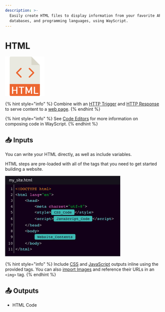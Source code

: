 ```yaml
---
description: >-
  Easily create HTML files to display information from your favorite APIs,
  databases, and programming languages, using WayScript.
---
```


# HTML

![Write HTML](../../.gitbook/assets/html_code.png)

{% hint style="info" %}
Combine with an [HTTP Trigger](../triggers/http-trigger.md) and [HTTP Response](http-response.md) to serve content to a [web page](https://www.youtube.com/watch?v=OrZMjdVhFfA&feature=youtu.be).
{% endhint %}

{% hint style="info" %}
See [Code Editors](../../getting_started/code-editors.md) for more information on composing code in WayScript.
{% endhint %}

## 📥 Inputs

You can write your HTML directly, as well as include variables.

HTML steps are pre-loaded with all of the tags that you need to get started building a website.

![Drag variables from other modules into your HTML.](../../.gitbook/assets/screen-shot-2020-01-23-at-3.05.47-pm.png)

{% hint style="info" %}
Include [CSS](css.md) and [JavaScript](javascript.md) outputs inline using the provided tags. You can also [import Images](images.md) and reference their URLs in an `<img>` tag.
{% endhint %}

## 📤 Outputs

* HTML Code

